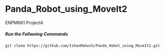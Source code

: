 # Panda_Robot_using_MoveIt2
ENPM661 Project4

##### Run the Follwoing Commands

    git clone https://github.com/IshanMahesh/Panda_Robot_using_MoveIt2.git
